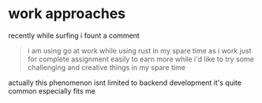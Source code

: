 # work approaches

recently
while surfing
i fount a comment
> i am using go at work while using rust in my spare time
> as i work just for complete assignment easily to earn more
> while i'd like to try some challenging and creative things in my spare time

actually 
this phenomenon isnt limited to backend development
it's quite common
especially fits me



